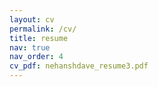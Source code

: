```yaml
---
layout: cv
permalink: /cv/
title: resume
nav: true
nav_order: 4
cv_pdf: nehanshdave_resume3.pdf
---
```

